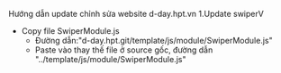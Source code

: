 Hướng dẫn update chỉnh sửa website d-day.hpt.vn
1.Update swiperV
- Copy file SwiperModule.js
  + Đường dẫn:"d-day.hpt.git/template/js/module/SwiperModule.js"
  + Paste vào thay thế file ở source gốc, đường dẫn "../template/js/module/SwiperModule.js"
